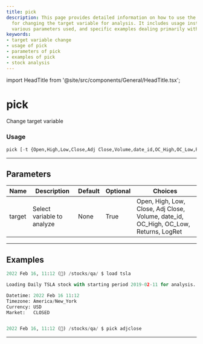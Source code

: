 ```yaml
---
title: pick
description: This page provides detailed information on how to use the 'pick' function
  for changing the target variable for analysis. It includes usage instructions, the
  various parameters used, and specific examples dealing primarily with stock analysis.
keywords:
- target variable change
- usage of pick
- parameters of pick
- examples of pick
- stock analysis
---
```


import HeadTitle from '@site/src/components/General/HeadTitle.tsx';

<HeadTitle title="pick - Qa - Forex - Reference | OpenBB Terminal Docs" />

# pick

Change target variable

### Usage

```python
pick [-t {Open,High,Low,Close,Adj Close,Volume,date_id,OC_High,OC_Low,Returns,LogRet}]
```

---

## Parameters

| Name | Description | Default | Optional | Choices |
| ---- | ----------- | ------- | -------- | ------- |
| target | Select variable to analyze | None | True | Open, High, Low, Close, Adj Close, Volume, date_id, OC_High, OC_Low, Returns, LogRet |


---

## Examples

```python
2022 Feb 16, 11:12 (🦋) /stocks/qa/ $ load tsla

Loading Daily TSLA stock with starting period 2019-02-11 for analysis.

Datetime: 2022 Feb 16 11:12
Timezone: America/New_York
Currency: USD
Market:   CLOSED


2022 Feb 16, 11:12 (🦋) /stocks/qa/ $ pick adjclose
```
---
